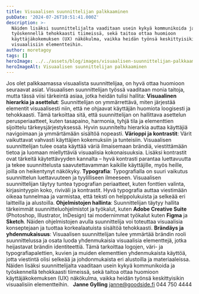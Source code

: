```yaml
---
title: Visuaalisen suunnittelijan palkkaaminen
pubDate: '2024-07-26T10:51:41.000Z'
description: >-
  Näiden lisäksi suunnittelijalta vaaditaan usein kykyä kommunikoida ja
  työskennellä tehokkaasti tiimeissä, sekä taitoa ottaa huomioon
  käyttäjäkokemuksen (UX) näkökulma, vaikka heidän työnsä keskittyisikin
  visuaalisiin elementteihin.
author: moretagoy
tags: []
heroImage: ../../assets/blog/images/visuaalisen-suunnittelijan-palkkaaminen/featured.webp
heroImageAlt: Visuaalisen suunnittelijan palkkaaminen
---
```


Jos olet palkkaamassa visuaalista suunnittelijaa, on hyvä ottaa huomioon seuraavat asiat. Visuaalisen suunnittelijan työssä vaaditaan monia taitoja, mutta tässä viisi tärkeintä asiaa, jotka heidän tulisi hallita: **Visuaalinen hierarkia ja asettelut**: Suunnittelijan on ymmärrettävä, miten järjestää elementit visuaalisesti niin, että ne ohjaavat käyttäjän huomiota loogisesti ja tehokkaasti. Tämä tarkoittaa sitä, että suunnittelijan on hallittava asettelun perusperiaatteet, kuten tasapaino, harmonia, tyhjä tila ja elementtien sijoittelu tärkeysjärjestyksessä. Hyvin suunniteltu hierarkia auttaa käyttäjiä navigoimaan ja ymmärtämään sisältöä nopeasti. **Värioppi ja kontrastit**: Värit vaikuttavat vahvasti käyttäjien kokemuksiin ja tunteisiin. Visuaalisen suunnittelijan tulee osata käyttää väriä ilmaisemaan brändiä, viestittämään tietoa ja luomaan miellyttäviä visuaalisia kokonaisuuksia. Lisäksi kontrastit ovat tärkeitä käytettävyyden kannalta – hyvä kontrasti parantaa luettavuutta ja tekee suunnittelusta saavutettavamman kaikille käyttäjille, myös heille, joilla on heikentynyt näkökyky. **Typografia**: Typografialla on suuri vaikutus suunnittelun luettavuuteen ja tyylilliseen ilmeeseen. Visuaalisen suunnittelijan täytyy tuntea typografian periaatteet, kuten fonttien valinta, kirjasintyypin koko, riviväli ja kontrastit. Hyvä typografia auttaa viestimään oikeaa tunnelmaa ja varmistaa, että teksti on helppolukuista ja selkeää eri laitteilla ja alustoilla. **Ohjelmistojen hallinta**: Suunnittelijan täytyy hallita tärkeimmät suunnitteluohjelmistot ja työkalut, kuten **Adobe Creative Suite** (Photoshop, Illustrator, InDesign) tai modernimmat työkalut kuten **Figma** ja **Sketch**. Näiden ohjelmistojen avulla suunnittelija voi toteuttaa visuaalisia konseptejaan ja tuottaa korkealaatuista sisältöä tehokkaasti. **Brändäys ja yhdenmukaisuus**: Visuaalisen suunnittelijan tulee ymmärtää brändin rooli suunnittelussa ja osata luoda yhdenmukaisia visuaalisia elementtejä, jotka heijastavat brändin identiteettiä. Tämä tarkoittaa logojen, väri- ja typografiapalettien, kuvien ja muiden elementtien yhdenmukaista käyttöä, jotta viestintä olisi selkeää ja johdonmukaista eri alustoilla ja materiaaleissa. Näiden lisäksi suunnittelijalta vaaditaan usein kykyä kommunikoida ja työskennellä tehokkaasti tiimeissä, sekä taitoa ottaa huomioon käyttäjäkokemuksen (UX) näkökulma, vaikka heidän työnsä keskittyisikin visuaalisiin elementteihin.   **Janne Gylling** janne@goodside.fi 044 750 4444